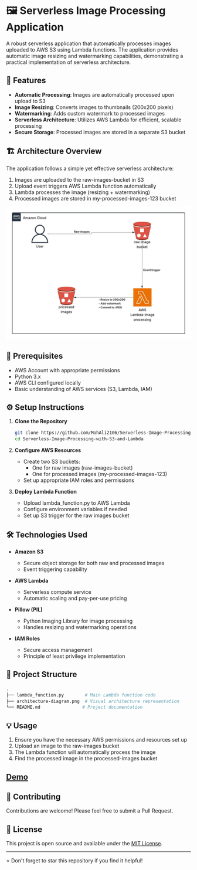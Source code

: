 # 🖼️ Serverless Image Processing Application

A robust serverless application that automatically processes images uploaded to AWS S3 using Lambda functions. The application provides automatic image resizing and watermarking capabilities, demonstrating a practical implementation of serverless architecture.

## 🎯 Features

- **Automatic Processing**: Images are automatically processed upon upload to S3
- **Image Resizing**: Converts images to thumbnails (200x200 pixels)
- **Watermarking**: Adds custom watermark to processed images
- **Serverless Architecture**: Utilizes AWS Lambda for efficient, scalable processing
- **Secure Storage**: Processed images are stored in a separate S3 bucket

## 🏗️ Architecture Overview

The application follows a simple yet effective serverless architecture:

1. Images are uploaded to the raw-images-bucket in S3
2. Upload event triggers AWS Lambda function automatically
3. Lambda processes the image (resizing + watermarking)
4. Processed images are stored in my-processed-images-123 bucket

   
![System Architecture](https://github.com/MohAli2106/Serverless-Image-Processing-with-S3-and-Lambda/blob/b17ed3b8734d523a9fa1dd7521ef2c114854d5f2/Cloud%20Architecture.jpeg)


## 🚀 Prerequisites

- AWS Account with appropriate permissions
- Python 3.x
- AWS CLI configured locally
- Basic understanding of AWS services (S3, Lambda, IAM)

## ⚙️ Setup Instructions

1. **Clone the Repository**
   ```bash
   git clone https://github.com/MohAli2106/Serverless-Image-Processing-with-S3-and-Lambda.git
   cd Serverless-Image-Processing-with-S3-and-Lambda
   ```

2. **Configure AWS Resources**
   - Create two S3 buckets:
     - One for raw images (raw-images-bucket)
     - One for processed images (my-processed-images-123)
   - Set up appropriate IAM roles and permissions

3. **Deploy Lambda Function**
   - Upload lambda_function.py to AWS Lambda
   - Configure environment variables if needed
   - Set up S3 trigger for the raw images bucket

## 🛠️ Technologies Used

- **Amazon S3**
  - Secure object storage for both raw and processed images
  - Event triggering capability

- **AWS Lambda**
  - Serverless compute service
  - Automatic scaling and pay-per-use pricing

- **Pillow (PIL)**
  - Python Imaging Library for image processing
  - Handles resizing and watermarking operations

- **IAM Roles**
  - Secure access management
  - Principle of least privilege implementation

## 📂 Project Structure

```bash
.
├── lambda_function.py        # Main Lambda function code
├── architecture-diagram.png  # Visual architecture representation
└── README.md                # Project documentation
```

## 💡 Usage

1. Ensure you have the necessary AWS permissions and resources set up
2. Upload an image to the raw-images bucket
3. The Lambda function will automatically process the image
4. Find the processed image in the processed-images bucket

## [Demo](https://youtu.be/6UPdN_0JYi8)

## 🤝 Contributing

Contributions are welcome! Please feel free to submit a Pull Request.

## 📝 License

This project is open source and available under the [MIT License](LICENSE).

---

⭐ Don't forget to star this repository if you find it helpful!
